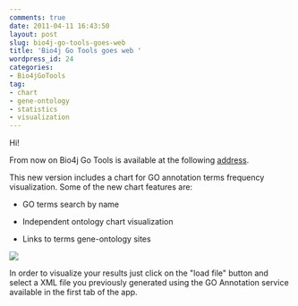 ```yaml
---
comments: true
date: 2011-04-11 16:43:50
layout: post
slug: bio4j-go-tools-goes-web
title: 'Bio4j Go Tools goes web '
wordpress_id: 24
categories:
- Bio4jGoTools
tag:
- chart
- gene-ontology
- statistics
- visualization
---
```


Hi!

From now on Bio4j Go Tools is available at the following [address](http://gotools.bio4j.com:8080/Bio4jTestServer/Bio4jGoToolsWeb.html).

This new version includes a chart for GO annotation terms frequency visualization.
Some of the new chart features are:

- GO terms search by name

- Independent ontology chart visualization

- Links to terms gene-ontology sites

[![](http://blog.bio4j.com/wp-content/uploads/2011/04/screenShotBlogGoTools-1024x762.jpg)](http://gotools.bio4j.com:8080/Bio4jTestServer/Bio4jGoToolsWeb.html)

In order to visualize your results just click on the "load file" button and select a XML file you previously generated using the GO Annotation service available in the first tab of the app.
